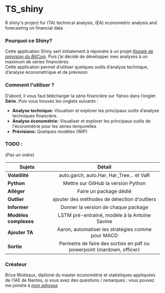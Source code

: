 # TS_shiny
R shiny's project for (TA) technical analysis, (EA) econometric analysis and forecasting on financial data


### Pourquoi ce Shiny? 

Cette application Shiny sert initialement à répondre à un projet [_Kaggle de prévision du BitCoin_](https://www.kaggle.com/prasoonkottarathil/btcinusd). Puis j’ai décidé de développer mes analyses à un maximum de séries financières.  
Cette application permet d’utiliser quelques outils d’analyse technique, d’analyse économétrique et de prévision.


### Comment l'utiliser ?

D’abord, il vous faut télécharger la série financière sur Yahoo dans l’onglet __Série__. 
Puis vous trouvez les onglets suivants :  
* __Analyse technique:__ Visualiser et explorer les principaux outils d’analyse techniques financière. 
* __Analyse économétrie:__ Visualiser et explorer les principaux outils de l'économétrie pour les séries temporelles
* __Prévisions:__ Quelques modèles (WIP)

### TODO : 
(_Pas un ordre_)

| Sujets | Détail | 
|----------|:-------------:|
| __Volatilité__  | auto.garch, auto.Har, Har_Tree… et VaR | 
| __Python__ | Mettre sur GitHub la version Python |
| __Alléger__ | Faire un package dédié |
| __Outlier__ | ajouter des méthodes de détection d'outliers |
| __Informer__ | Donner la version de chaque package |
| __Modèles complexes__  | LSTM pré-entrainé, modèle à la Antoine Savine |
| __Ajouter TA__  | Aaron, automatiser les stratégies comme pour MACD |
|__Sortie__| Permetre de faire des sorties en pdf ou powerpoint (mardown, officer)|

### Créateur 

Brice Moiteaux, diplômé du master économétrie et statistiques appliquées de l’IAE de Nantes, si vous avez des questions / remarques : vous pouvez me joindre à [_mon adresse_](moiteaux@gmail.com)
